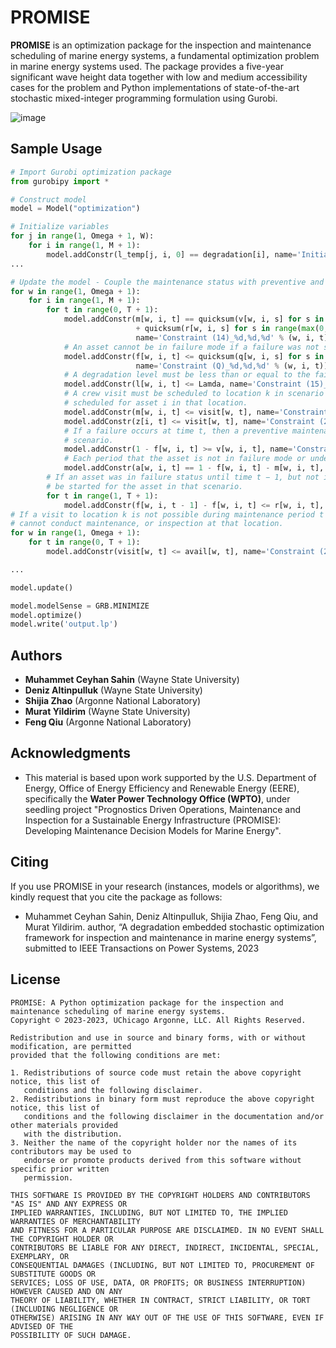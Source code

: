# PROMISE

**PROMISE** is an optimization package for the inspection and maintenance scheduling of marine energy systems, a fundamental optimization problem in marine energy systems used. The package provides a five-year significant wave height data together with low and medium accessibility cases for the problem and Python implementations of state-of-the-art stochastic mixed-integer programming formulation using Gurobi.

![image](https://github.com/ANL-CEEESA/PROMISE/assets/62155196/b487837b-4833-4fff-8488-792a62b452bf)


## Sample Usage

```python
# Import Gurobi optimization package
from gurobipy import *

# Construct model
model = Model("optimization")

# Initialize variables
for j in range(1, Omega + 1, W):
    for i in range(1, M + 1):
        model.addConstr(l_temp[j, i, 0] == degradation[i], name='Initialization (1)_%d,%d' % (j, i))
...

# Update the model - Couple the maintenance status with preventive and corrective maintenance decisions.
for w in range(1, Omega + 1):
    for i in range(1, M + 1):
        for t in range(0, T + 1):
            model.addConstr(m[w, i, t] == quicksum(v[w, i, s] for s in range(max(0, t - Y_p + 1), t + 1))
                            + quicksum(r[w, i, s] for s in range(max(0, t - Y_c + 1), t + 1)),
                            name='Constraint (14)_%d,%d,%d' % (w, i, t))
            # An asset cannot be in failure mode if a failure was not started until time t.
            model.addConstr(f[w, i, t] <= quicksum(q[w, i, s] for s in range(0, t + 1)),
                            name='Constraint (Q)_%d,%d,%d' % (w, i, t))
            # A degradation level must be less than or equal to the failure threshold
            model.addConstr(l[w, i, t] <= Lamda, name='Constraint (15)_%d,%d,%d' % (w, i, t))
            # A crew visit must be scheduled to location k in scenario w, if a maintenance or an inspection is
            # scheduled for asset i in that location.
            model.addConstr(m[w, i, t] <= visit[w, t], name='Constraint (20)_%d,%d,%d' % (w, i, t))
            model.addConstr(z[i, t] <= visit[w, t], name='Constraint (21)_%d,%d,%d' % (w, i, t))
            # If a failure occurs at time t, then a preventive maintenance cannot be started for the asset in that
            # scenario.
            model.addConstr(1 - f[w, i, t] >= v[w, i, t], name='Constraint (16)_%d,%d,%d' % (w, i, t))
            # Each period that the asset is not in failure mode or under maintenance, the asset is available.
            model.addConstr(a[w, i, t] == 1 - f[w, i, t] - m[w, i, t], name='Availability_%d,%d,%d' % (w, i, t))
        # If an asset was in failure status until time t − 1, but not in time t, then a corrective maintenance must
        # be started for the asset in that scenario.
        for t in range(1, T + 1):
            model.addConstr(f[w, i, t - 1] - f[w, i, t] <= r[w, i, t], name='Constraint (17)_%d,%d,%d' % (w, i, t))
# If a visit to location k is not possible during maintenance period t in scenario w, then the maintenance crew
# cannot conduct maintenance, or inspection at that location.
for w in range(1, Omega + 1):
    for t in range(0, T + 1):
        model.addConstr(visit[w, t] <= avail[w, t], name='Constraint (22)_%d,%d' % (w, t))

...

model.update()

model.modelSense = GRB.MINIMIZE
model.optimize()
model.write('output.lp')
```

## Authors
* **Muhammet Ceyhan Sahin** (Wayne State University)
* **Deniz Altinpulluk** (Wayne State University)
* **Shijia Zhao** (Argonne National Laboratory)
* **Murat Yildirim** (Wayne State University)
* **Feng Qiu** (Argonne National Laboratory)

## Acknowledgments

* This material is based upon work supported by the U.S. Department of Energy, Office of Energy Efficiency and Renewable Energy (EERE), specifically the **Water Power Technology Office (WPTO)**, under seedling project "Prognostics Driven Operations, Maintenance and Inspection for a Sustainable Energy Infrastructure (PROMISE): Developing Maintenance Decision Models for Marine Energy". 

## Citing

If you use PROMISE in your research (instances, models or algorithms), we kindly request that you cite the package as follows:

* Muhammet Ceyhan Sahin, Deniz Altinpulluk, Shijia Zhao, Feng Qiu, and Murat Yildirim. author, “A degradation embedded stochastic optimization framework for inspection and maintenance in marine energy systems”, submitted to IEEE Transactions on Power Systems, 2023


## License

```text
PROMISE: A Python optimization package for the inspection and maintenance scheduling of marine energy systems.
Copyright © 2023-2023, UChicago Argonne, LLC. All Rights Reserved.

Redistribution and use in source and binary forms, with or without modification, are permitted
provided that the following conditions are met:

1. Redistributions of source code must retain the above copyright notice, this list of
   conditions and the following disclaimer.
2. Redistributions in binary form must reproduce the above copyright notice, this list of
   conditions and the following disclaimer in the documentation and/or other materials provided
   with the distribution.
3. Neither the name of the copyright holder nor the names of its contributors may be used to
   endorse or promote products derived from this software without specific prior written
   permission.

THIS SOFTWARE IS PROVIDED BY THE COPYRIGHT HOLDERS AND CONTRIBUTORS "AS IS" AND ANY EXPRESS OR
IMPLIED WARRANTIES, INCLUDING, BUT NOT LIMITED TO, THE IMPLIED WARRANTIES OF MERCHANTABILITY
AND FITNESS FOR A PARTICULAR PURPOSE ARE DISCLAIMED. IN NO EVENT SHALL THE COPYRIGHT HOLDER OR
CONTRIBUTORS BE LIABLE FOR ANY DIRECT, INDIRECT, INCIDENTAL, SPECIAL, EXEMPLARY, OR
CONSEQUENTIAL DAMAGES (INCLUDING, BUT NOT LIMITED TO, PROCUREMENT OF SUBSTITUTE GOODS OR
SERVICES; LOSS OF USE, DATA, OR PROFITS; OR BUSINESS INTERRUPTION) HOWEVER CAUSED AND ON ANY
THEORY OF LIABILITY, WHETHER IN CONTRACT, STRICT LIABILITY, OR TORT (INCLUDING NEGLIGENCE OR
OTHERWISE) ARISING IN ANY WAY OUT OF THE USE OF THIS SOFTWARE, EVEN IF ADVISED OF THE
POSSIBILITY OF SUCH DAMAGE.
```
